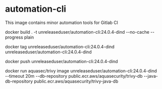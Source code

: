 # automation-cli

This image contains minor automation tools for Gitlab CI

docker build . -t unreleaseduser/automation-cli:24.0.4-dind --no-cache --progress plain

docker tag unreleaseduser/automation-cli:24.0.4-dind unreleaseduser/automation-cli:24.0.4-dind

docker push unreleaseduser/automation-cli:24.0.4-dind

docker run aquasec/trivy image unreleaseduser/automation-cli:24.0.4-dind --timeout 20m --db-repository public.ecr.aws/aquasecurity/trivy-db --java-db-repository public.ecr.aws/aquasecurity/trivy-java-db
